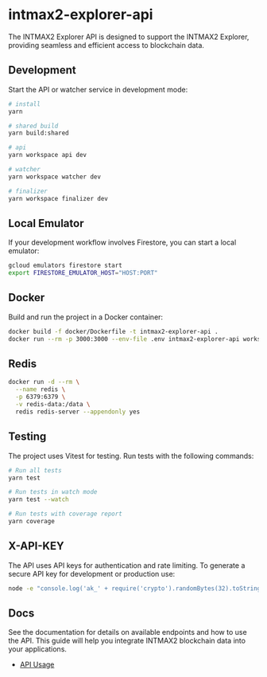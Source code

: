 # intmax2-explorer-api

The INTMAX2 Explorer API is designed to support the INTMAX2 Explorer, providing seamless and efficient access to blockchain data.

## Development

Start the API or watcher service in development mode:

```sh
# install
yarn

# shared build
yarn build:shared

# api
yarn workspace api dev

# watcher
yarn workspace watcher dev

# finalizer
yarn workspace finalizer dev
```

## Local Emulator

If your development workflow involves Firestore, you can start a local emulator:

```sh
gcloud emulators firestore start
export FIRESTORE_EMULATOR_HOST="HOST:PORT"
```

## Docker

Build and run the project in a Docker container:

```sh
docker build -f docker/Dockerfile -t intmax2-explorer-api .
docker run --rm -p 3000:3000 --env-file .env intmax2-explorer-api workspace api start
```

## Redis

```sh
docker run -d --rm \
  --name redis \
  -p 6379:6379 \
  -v redis-data:/data \
  redis redis-server --appendonly yes
```

## Testing

The project uses Vitest for testing. Run tests with the following commands:

```sh
# Run all tests
yarn test

# Run tests in watch mode
yarn test --watch

# Run tests with coverage report
yarn coverage
```

## X-API-KEY

The API uses API keys for authentication and rate limiting. To generate a secure API key for development or production use:

```sh
node -e "console.log('ak_' + require('crypto').randomBytes(32).toString('base64url'))"
```

## Docs

See the documentation for details on available endpoints and how to use the API.
This guide will help you integrate INTMAX2 blockchain data into your applications.

- [API Usage](./docs/api.md)